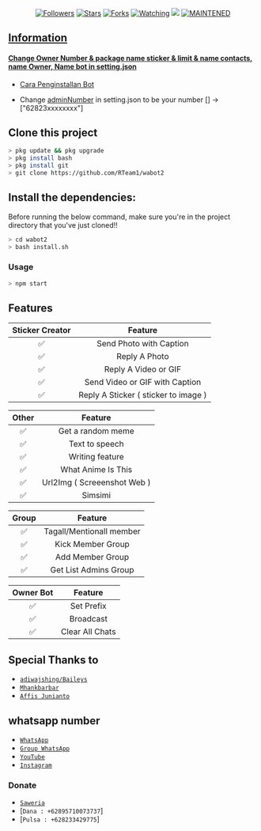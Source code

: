 
<p align="center">
<a href="https://github.com/RTeam1/followers"><img title="Followers" src="https://img.shields.io/github/followers/RTeam1?color=blue&style=flat-square"></a>
<a href="https://github.com/RTeam1/wabot2/stargazers/"><img title="Stars" src="https://img.shields.io/github/stars/RTeam1/wabot2?color=red&style=flat-square"></a>
<a href="https://github.com/RTeam1/wabot2/network/members"><img title="Forks" src="http://img.shields.io/github/forks/RTeam1/wabot2?color=red&style=flat-square"></a>
<a href="https://github.com/RTeam1/wabot2/watchers"><img title="Watching" src="https://img.shields.io/github/watchers/RTeam1/wabot2?label=Watchers&color=blue&style=flat-square"></a>
<a href="https://hits.seeyoufarm.com"><img src="https://hits.seeyoufarm.com/api/count/incr/badge.svg?url=https%3A%2F%2Fgithub.com%2Faffisjunianto%2Fbotwasapv6&count_bg=%2379C83D&title_bg=%23555555&icon=&icon_color=%23E7E7E7&title=Support&edge_flat=false"/></a>
<a href="#"><img title="MAINTENED" src="https://img.shields.io/badge/MAINTENED-YES-blue.svg"</a>
</p>


## Information

#### Change Owner Number & package name sticker & limit & name contacts, name Owner, Name bot in setting.json
- [Cara Penginstallan Bot](https://youtu.be/3EmgcMYDMKs)

- Change [adminNumber](https://github.com/RTeam1/wabot2/blob/main/Owner/setting.json#L1) in setting.json to be your number
[] -> ["62823xxxxxxxx"]


## Clone this project

```bash
> pkg update && pkg upgrade
> pkg install bash
> pkg install git
> git clone https://github.com/RTeam1/wabot2
```

## Install the dependencies:
Before running the below command, make sure you're in the project directory that
you've just cloned!!

```bash
> cd wabot2
> bash install.sh
```

### Usage
```bash
> npm start
```

## Features

| Sticker Creator |                Feature           |
| :-----------: | :--------------------------------: |
|       ✅       | Send Photo with Caption          |
|       ✅       | Reply A Photo                    |
|       ✅       | Reply A Video or GIF             |
|       ✅       | Send Video or GIF with Caption   |
|       ✅       | Reply A Sticker ( sticker to image ) |

| Other  |                     Feature                     |
| :------------: | :---------------------------------------------: |
|       ✅        |   Get a random meme             |
|       ✅        |   Text to speech                |
|       ✅        |   Writing feature 				|
|       ✅        |   What Anime Is This 			|
|       ✅        |   Url2Img ( Screeenshot Web )   |
|       ✅        |   Simsimi		                |

| Group  |                     Feature               |
| :-----------: | :--------------------------------: |
|       ✅        |   Tagall/Mentionall member       |
|       ✅        |   Kick Member Group	             |
|       ✅        |   Add Member Group	             |
|       ✅        |   Get List Admins Group          |

| Owner Bot  |                     Feature           |
| :-----------: | :--------------------------------: |
|       ✅        |   Set Prefix                     |
|       ✅        |   Broadcast                      |
|       ✅        |   Clear All Chats                |

## Special Thanks to
* [`adiwajshing/Baileys`](https://github.com/adiwajshing/Baileys)
* [`Mhankbarbar`](https://github.com/MhankBarBar)
* [`Affis Junianto`](https://github.com/affisjunianto)


## whatsapp number
* [`WhatsApp`](wa.me/6289677763976)
* [`Group WhatsApp`](https://chat.whatsapp.com/ChicaCCTmgH3LPZ6EmnQaG)
* [`YouTube`](https://youtu.be/3EmgcMYDMKs)
* [`Instagram`](instagram.com/Rey.bot02)
### Donate
* [`Saweria`](https://saweria.co/rey404)
* [`Dana : +62895710073737`]
* [`Pulsa : +628233429775`]
